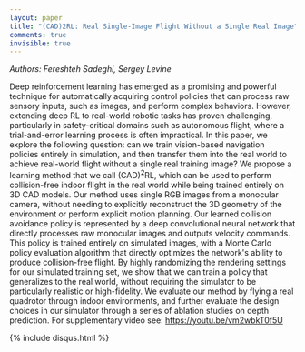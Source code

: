 ```yaml
---
layout: paper
title: "(CAD)2RL: Real Single-Image Flight Without a Single Real Image"
comments: true
invisible: true
---
```


<p class="text-left"><i>Authors: Fereshteh Sadeghi, Sergey Levine</i></p>

Deep reinforcement learning has emerged as a promising and powerful technique for automatically acquiring control policies that can process raw sensory inputs, such as images, and perform complex behaviors. However, extending deep RL to real-world robotic tasks has proven challenging, particularly in safety-critical domains such as autonomous flight, where a trial-and-error learning process is often impractical. In this paper, we explore the following question: can we train vision-based navigation policies entirely in simulation, and then transfer them into the real world to achieve real-world flight without a single real training image? We propose a learning method that we call (CAD)$^2$RL, which can be used to perform collision-free indoor flight in the real world while being trained entirely on 3D CAD models. Our method uses single RGB images from a monocular camera, without needing to explicitly reconstruct the 3D geometry of the environment or perform explicit motion planning. Our learned collision avoidance policy is represented by a deep convolutional neural network that directly processes raw monocular images and outputs velocity commands. This policy is trained entirely on simulated images, with a Monte Carlo policy evaluation algorithm that directly optimizes the network's ability to produce collision-free flight. By highly randomizing the rendering settings for our simulated training set, we show that we can train a policy that generalizes to the real world, without requiring the simulator to be particularly realistic or high-fidelity. We evaluate our method by flying a real quadrotor through indoor environments, and further evaluate the design choices in our simulator through a series of ablation studies on depth prediction. For supplementary video see: https://youtu.be/vm2wbkT0f5U

{% include disqus.html %}
